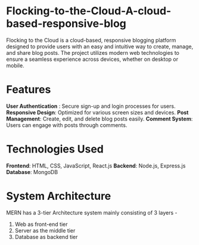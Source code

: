 # Flocking-to-the-Cloud-A-cloud-based-responsive-blog
Flocking to the Cloud is a cloud-based, responsive blogging platform designed to provide users with an easy and intuitive way to create, manage, and share blog posts. The project utilizes modern web technologies to ensure a seamless experience across devices, whether on desktop or mobile.

# Features
**User Authentication** : Secure sign-up and login processes for users.
**Responsive Design**: Optimized for various screen sizes and devices.
**Post Management**: Create, edit, and delete blog posts easily.
**Comment System**: Users can engage with posts through comments.

# Technologies Used
**Frontend**: HTML, CSS, JavaScript, React.js
**Backend**: Node.js, Express.js
**Database**: MongoDB 

# System Architecture
MERN has a 3-tier Architecture system mainly consisting of 3 layers -
1. Web as front-end tier
2. Server as the middle tier
3. Database as backend tier

